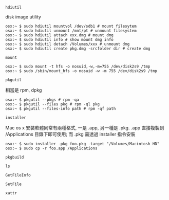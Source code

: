 `hdiutil`

disk image utility

	osx:~ $ sudo hdiutil mountvol /dev/sdb1 # mount filesytem
	osx:~ $ sudo hdiutil unmount /mnt/pt # unmount filesystem
	osx:~ $ sudo hdiutil attach xxx.dmg # mount dmg
	osx:~ $ sudo hdiutil info # show mount dmg info
	osx:~ $ sudo hdiutil detach /Volumes/xxx # unmount dmg
	osx:~ $ sudo hdiutil create pkg.dmg -srcfolder dir # create dmg


`mount`

	osx:~ $ sudo mount -t hfs -o nosuid,-w,-m=755 /dev/disk2s9 /tmp
	osx:~ $ sudo /sbin/mount_hfs -o nosuid -w -m 755 /dev/disk2s9 /tmp


`pkgutil`

相當是 rpm, dpkg

	osx:~ $ pkgutil --pkgs # rpm -qa
	osx:~ $ pkgutil --files pkg # rpm -ql pkg
	osx:~ $ pkgutil --files-info path # rpm -qf path


`installer`

Mac os x 安裝軟體同常有兩種格式, 一是 .app, 另一種是 .pkg. .app 直接複製到 /Applications 目錄下即可使用; 而 .pkg 需透過 installer 指令安裝

	osx:~ $ sudo installer -pkg foo.pkg -target "/Volumes/Macintosh HD"
	osx:~ $ sudo cp -r foo.app /Applications


`pkgbuild`


`ls`

`GetFileInfo`

`SetFile`

`xattr`